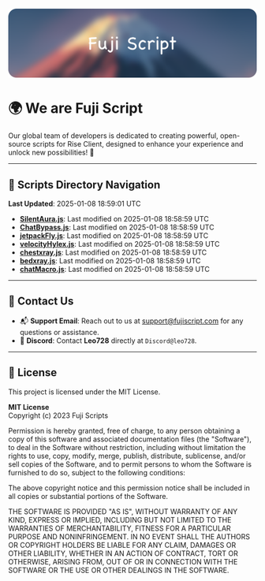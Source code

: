 ![Banner](.github/b.webp)

# 🌍 **We are Fuji Script**

Our global team of developers is dedicated to creating powerful, open-source scripts for Rise Client, designed to enhance your experience and unlock new possibilities! 🌟

---
<!-- SCRIPTS_NAVIGATION_START -->
## 📂 **Scripts Directory Navigation**

**Last Updated**: 2025-01-08 18:59:01 UTC

- **[SilentAura.js](scripts/SilentAura.js)**: Last modified on 2025-01-08 18:58:59 UTC
- **[ChatBypass.js](scripts/ChatBypass.js)**: Last modified on 2025-01-08 18:58:59 UTC
- **[jetpackFly.js](scripts/jetpackFly.js)**: Last modified on 2025-01-08 18:58:59 UTC
- **[velocityHylex.js](scripts/velocityHylex.js)**: Last modified on 2025-01-08 18:58:59 UTC
- **[chestxray.js](scripts/chestxray.js)**: Last modified on 2025-01-08 18:58:59 UTC
- **[bedxray.js](scripts/bedxray.js)**: Last modified on 2025-01-08 18:58:59 UTC
- **[chatMacro.js](scripts/chatMacro.js)**: Last modified on 2025-01-08 18:58:59 UTC

<!-- SCRIPTS_NAVIGATION_END -->

---

## 💬 **Contact Us**  
- 📬 **Support Email**: Reach out to us at [support@fujiscript.com](mailto:support@fujiscript.com) for any questions or assistance.  
- 💬 **Discord**: Contact **Leo728** directly at `Discord@leo728`.

---

## 📜 **License**

This project is licensed under the MIT License.  

**MIT License**  
Copyright (c) 2023 Fuji Scripts  

Permission is hereby granted, free of charge, to any person obtaining a copy of this software and associated documentation files (the "Software"), to deal in the Software without restriction, including without limitation the rights to use, copy, modify, merge, publish, distribute, sublicense, and/or sell copies of the Software, and to permit persons to whom the Software is furnished to do so, subject to the following conditions:  

The above copyright notice and this permission notice shall be included in all copies or substantial portions of the Software.  

THE SOFTWARE IS PROVIDED "AS IS", WITHOUT WARRANTY OF ANY KIND, EXPRESS OR IMPLIED, INCLUDING BUT NOT LIMITED TO THE WARRANTIES OF MERCHANTABILITY, FITNESS FOR A PARTICULAR PURPOSE AND NONINFRINGEMENT. IN NO EVENT SHALL THE AUTHORS OR COPYRIGHT HOLDERS BE LIABLE FOR ANY CLAIM, DAMAGES OR OTHER LIABILITY, WHETHER IN AN ACTION OF CONTRACT, TORT OR OTHERWISE, ARISING FROM, OUT OF OR IN CONNECTION WITH THE SOFTWARE OR THE USE OR OTHER DEALINGS IN THE SOFTWARE.  
